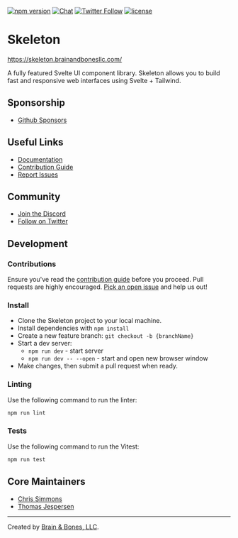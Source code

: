 [![npm version](https://img.shields.io/npm/v/@brainandbones/skeleton?logo=npm&color=cb3837)](https://www.npmjs.com/package/@brainandbones/skeleton)
[![Chat](https://img.shields.io/discord/1003691521280856084?label=chat&logo=discord&color=7289da)](https://discord.gg/EXqV7W8MtY)
[![Twitter Follow](https://img.shields.io/twitter/follow/SkeletonUI?style=social)](https://twitter.com/SkeletonUI)
[![license](https://img.shields.io/badge/license-MIT-%23bada55)](https://github.com/Brain-Bones/skeleton/blob/master/LICENSE)

# Skeleton

https://skeleton.brainandbonesllc.com/

A fully featured Svelte UI component library. Skeleton allows you to build fast and responsive web interfaces using Svelte + Tailwind.

## Sponsorship

* [Github Sponsors](https://github.com/sponsors/Brain-Bones)

## Useful Links

- [Documentation](https://skeleton.brainandbonesllc.com/)
- [Contribution Guide](https://skeleton.brainandbonesllc.com/docs/contributions)
- [Report Issues](https://github.com/Brain-Bones/skeleton/issues)

## Community

- [Join the Discord](https://discord.gg/EXqV7W8MtY)
- [Follow on Twitter](https://twitter.com/SkeletonUI)

## Development

### Contributions

Ensure you've read the [contribution guide](https://skeleton.brainandbonesllc.com/docs/contributions) before you proceed. Pull requests are highly encouraged. [Pick an open issue](https://github.com/Brain-Bones/skeleton/issues) and help us out!

### Install

* Clone the Skeleton project to your local machine.
* Install dependencies with `npm install`
* Create a new feature branch: `git checkout -b {branchName}`
* Start a dev server:
    * `npm run dev` - start server
    * `npm run dev -- --open` - start and open new browser window
* Make changes, then submit a pull request when ready.

### Linting

Use the following command to run the linter:

```bash
npm run lint
```

### Tests

Use the following command to run the Vitest:

```bash
npm run test
```

## Core Maintainers

* [Chris Simmons](https://github.com/endigo9740)
* [Thomas Jespersen](https://github.com/thomasbjespersen)

---

Created by [Brain & Bones, LLC](https://www.brainandbonesllc.com/).
